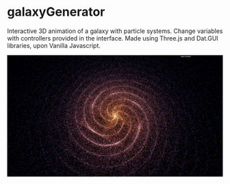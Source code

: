 # galaxyGenerator

Interactive 3D animation of a galaxy with particle systems. Change variables with controllers provided in the interface. Made using Three.js and Dat.GUI libraries, upon Vanilla Javascript.

![](https://raw.githubusercontent.com/Corbe30/galaxyGenerator/main/Galaxy.png)
